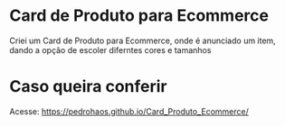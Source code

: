 # Card de Produto para Ecommerce
Criei um Card de Produto para Ecommerce, onde é anunciado um item, dando a opção de escoler diferntes cores e tamanhos
# Caso queira conferir
Acesse: https://pedrohaos.github.io/Card_Produto_Ecommerce/
